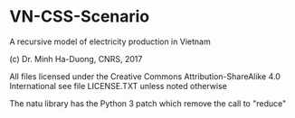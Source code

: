 # VN-CSS-Scenario
A recursive model of electricity production in Vietnam

(c) Dr. Minh Ha-Duong, CNRS, 2017

All files licensed under the  Creative Commons Attribution-ShareAlike 4.0 International
see file LICENSE.TXT
unless noted otherwise


The natu library has the  Python 3 patch which remove the call to "reduce"


